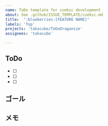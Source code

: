 ```yaml
---
name: ToDo template for cuebic development
about: See .github/ISSUE_TEMPLATE/cuebic.md
title:  ":blueberries:[FEATURE NAME]"
labels: 'Top'
projects: 'takacube/ToDoOraganize'
assignees: 'takacube'

---
```


## ToDo

- [ ]
- [ ]
- [ ]
## ゴール

## メモ